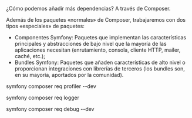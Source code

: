 ¿Cómo podemos añadir más dependencias? A través de Composer. 

Además de los paquetes «normales» de Composer, trabajaremos con dos tipos «especiales» de paquetes:
- Componentes Symfony: Paquetes que implementan las características principales y abstracciones de bajo nivel que la mayoría de las aplicaciones necesitan (enrutamiento, consola, cliente HTTP, mailer, caché, etc.);
- Bundles Symfony: Paquetes que añaden características de alto nivel o proporcionan integraciones con librerías de terceros (los bundles son, en su mayoría, aportados por la comunidad).

symfony composer req profiler --dev

symfony composer req logger

symfony composer req debug --dev

